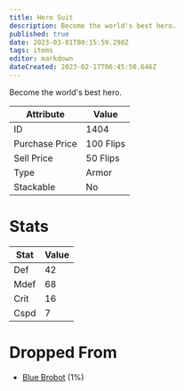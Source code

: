 ```yaml
---
title: Hero Suit
description: Become the world's best hero.
published: true
date: 2023-03-01T00:15:59.298Z
tags: items
editor: markdown
dateCreated: 2023-02-17T06:45:50.646Z
---
```


Become the world's best hero.

|Attribute|Value|
|-|-|
|ID|1404|
|Purchase Price|100 Flips|
|Sell Price|50 Flips|
|Type|Armor|
|Stackable|No|

# Stats
|Stat|Value|
|-|-|
|Def|42|
|Mdef|68|
|Crit|16|
|Cspd|7|

# Dropped From
 * [Blue Brobot](/monsters/blue-brobot) (1%)
